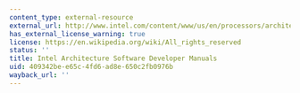 ```yaml
---
content_type: external-resource
external_url: http://www.intel.com/content/www/us/en/processors/architectures-software-developer-manuals.html
has_external_license_warning: true
license: https://en.wikipedia.org/wiki/All_rights_reserved
status: ''
title: Intel Architecture Software Developer Manuals
uid: 409342be-e65c-4fd6-ad8e-650c2fb0976b
wayback_url: ''
---
```

